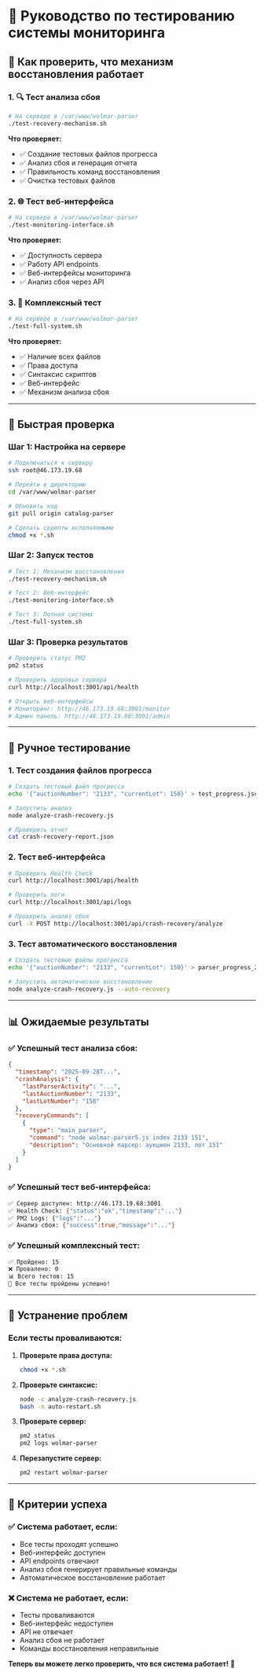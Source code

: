 # 🧪 Руководство по тестированию системы мониторинга

## 🎯 **Как проверить, что механизм восстановления работает**

### **1. 🔍 Тест анализа сбоя**
```bash
# На сервере в /var/www/wolmar-parser
./test-recovery-mechanism.sh
```

**Что проверяет:**
- ✅ Создание тестовых файлов прогресса
- ✅ Анализ сбоя и генерация отчета
- ✅ Правильность команд восстановления
- ✅ Очистка тестовых файлов

### **2. 🌐 Тест веб-интерфейса**
```bash
# На сервере в /var/www/wolmar-parser
./test-monitoring-interface.sh
```

**Что проверяет:**
- ✅ Доступность сервера
- ✅ Работу API endpoints
- ✅ Веб-интерфейсы мониторинга
- ✅ Анализ сбоя через API

### **3. 🧪 Комплексный тест**
```bash
# На сервере в /var/www/wolmar-parser
./test-full-system.sh
```

**Что проверяет:**
- ✅ Наличие всех файлов
- ✅ Права доступа
- ✅ Синтаксис скриптов
- ✅ Веб-интерфейс
- ✅ Механизм анализа сбоя

---

## 🚀 **Быстрая проверка**

### **Шаг 1: Настройка на сервере**
```bash
# Подключиться к серверу
ssh root@46.173.19.68

# Перейти в директорию
cd /var/www/wolmar-parser

# Обновить код
git pull origin catalog-parser

# Сделать скрипты исполняемыми
chmod +x *.sh
```

### **Шаг 2: Запуск тестов**
```bash
# Тест 1: Механизм восстановления
./test-recovery-mechanism.sh

# Тест 2: Веб-интерфейс
./test-monitoring-interface.sh

# Тест 3: Полная система
./test-full-system.sh
```

### **Шаг 3: Проверка результатов**
```bash
# Проверить статус PM2
pm2 status

# Проверить здоровье сервера
curl http://localhost:3001/api/health

# Открыть веб-интерфейсы
# Мониторинг: http://46.173.19.68:3001/monitor
# Админ панель: http://46.173.19.68:3001/admin
```

---

## 🔧 **Ручное тестирование**

### **1. Тест создания файлов прогресса**
```bash
# Создать тестовый файл прогресса
echo '{"auctionNumber": "2133", "currentLot": 150}' > test_progress.json

# Запустить анализ
node analyze-crash-recovery.js

# Проверить отчет
cat crash-recovery-report.json
```

### **2. Тест веб-интерфейса**
```bash
# Проверить Health Check
curl http://localhost:3001/api/health

# Проверить логи
curl http://localhost:3001/api/logs

# Проверить анализ сбоя
curl -X POST http://localhost:3001/api/crash-recovery/analyze
```

### **3. Тест автоматического восстановления**
```bash
# Создать тестовые файлы прогресса
echo '{"auctionNumber": "2133", "currentLot": 150}' > parser_progress_2133.json

# Запустить автоматическое восстановление
node analyze-crash-recovery.js --auto-recovery
```

---

## 📊 **Ожидаемые результаты**

### **✅ Успешный тест анализа сбоя:**
```json
{
  "timestamp": "2025-09-28T...",
  "crashAnalysis": {
    "lastParserActivity": "...",
    "lastAuctionNumber": "2133",
    "lastLotNumber": "150"
  },
  "recoveryCommands": [
    {
      "type": "main_parser",
      "command": "node wolmar-parser5.js index 2133 151",
      "description": "Основной парсер: аукцион 2133, лот 151"
    }
  ]
}
```

### **✅ Успешный тест веб-интерфейса:**
```bash
✅ Сервер доступен: http://46.173.19.68:3001
✅ Health Check: {"status":"ok","timestamp":"..."}
✅ PM2 Logs: {"logs":"..."}
✅ Анализ сбоя: {"success":true,"message":"..."}
```

### **✅ Успешный комплексный тест:**
```bash
✅ Пройдено: 15
❌ Провалено: 0
📊 Всего тестов: 15
🎉 Все тесты пройдены успешно!
```

---

## 🚨 **Устранение проблем**

### **Если тесты проваливаются:**

1. **Проверьте права доступа:**
   ```bash
   chmod +x *.sh
   ```

2. **Проверьте синтаксис:**
   ```bash
   node -c analyze-crash-recovery.js
   bash -n auto-restart.sh
   ```

3. **Проверьте сервер:**
   ```bash
   pm2 status
   pm2 logs wolmar-parser
   ```

4. **Перезапустите сервер:**
   ```bash
   pm2 restart wolmar-parser
   ```

---

## 🎯 **Критерии успеха**

### **✅ Система работает, если:**
- Все тесты проходят успешно
- Веб-интерфейс доступен
- API endpoints отвечают
- Анализ сбоя генерирует правильные команды
- Автоматическое восстановление работает

### **❌ Система не работает, если:**
- Тесты проваливаются
- Веб-интерфейс недоступен
- API не отвечает
- Анализ сбоя не работает
- Команды восстановления неправильные

**Теперь вы можете легко проверить, что вся система работает!** 🎉
